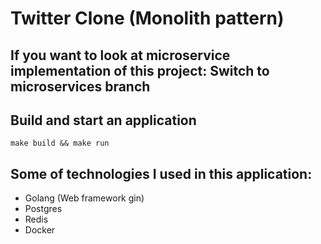 # Twitter Clone (Monolith pattern)

## If you want to look at microservice implementation of this project: Switch to microservices branch
## Build and start an application
```
make build && make run
```
## Some of technologies I used in this application:
- Golang (Web framework gin)
- Postgres
- Redis
- Docker